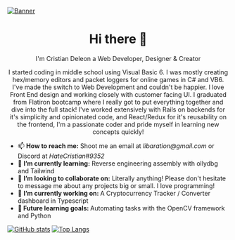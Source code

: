 [![Banner](https://user-images.githubusercontent.com/11550216/138384280-c9f049e8-a31b-4ee1-9225-1105b954a221.gif)](https://cristiandeleon.dev)

<h1 align='center'> Hi there 👋 </h1>
<p align='center'> I'm Cristian Deleon a Web Developer, Designer & Creator</p>
<p align='center'> I started coding in middle school using Visual Basic 6. I was mostly creating hex/memory editors and packet loggers for online games in C# and VB6. I've made the switch to Web Development and couldn't be happier. I love Front End design and working closely with customer facing UI. I graduated from Flatiron bootcamp where I really got to put everything together and dive into the full stack! I've worked extensively with Rails on backends for it's simplicity and opinionated code, and React/Redux for it's reusability on the frontend, I'm a passionate coder and pride myself in learning new concepts quickly!</p>
<ul>
  <li>📫 <b>How to reach me:</b> Shoot me an email at <i>libaration@gmail.com</i> or Discord at <i>HateCristian#9352</i></li>
  <li>🌱 <b>I’m currently learning:</b> Reverse engineering assembly with ollydbg and Tailwind </li>
  <li>👯 <b>I’m looking to collaborate on:</b> Literally anything! Please don't hesitate to message me about any projects big or small. I love programming! </li>
  <li>🔭 <b>I’m currently working on: </b>A Cryptocurrency Tracker / Converter dashboard in Typescript</li>
  <li><b>🤔 Future learning goals: </b>Automating tasks with the OpenCV framework and Python</li>
</ul>

[![GitHub stats](https://github-readme-stats.vercel.app/api?username=libaration&hide=issues&show_icons=true&theme=dark)](https://github.com/libaration/github-readme-stats)
[![Top Langs](https://github-readme-stats.vercel.app/api/top-langs/?username=libaration&layout=compact&theme=dark)](https://github.com/libaration/github-readme-stats)



  
  
  


<!--
**Libaration/Libaration** is a ✨ _special_ ✨ repository because its `README.md` (this file) appears on your GitHub profile.

Here are some ideas to get you started:

- 🔭 I’m currently working on ...
- 🌱 I’m currently learning ...
- 👯 I’m looking to collaborate on ...
- 🤔 I’m looking for help with ...
- 💬 Ask me about ...
- 📫 How to reach me: ...
- 😄 Pronouns: ...
- ⚡ Fun fact: ...
-->
